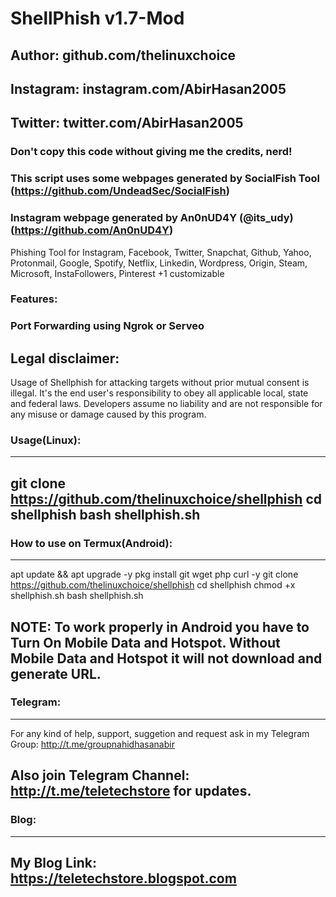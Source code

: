 # ShellPhish v1.7-Mod
## Author: github.com/thelinuxchoice
## Instagram: instagram.com/AbirHasan2005
## Twitter: twitter.com/AbirHasan2005
### Don't copy this code without giving me the credits, nerd! 
### This script uses some webpages generated by SocialFish Tool (https://github.com/UndeadSec/SocialFish)
### Instagram webpage generated by An0nUD4Y (@its_udy) (https://github.com/An0nUD4Y)

Phishing Tool for Instagram, Facebook, Twitter, Snapchat, Github, Yahoo, Protonmail, Google, Spotify, Netflix, Linkedin, Wordpress, Origin, Steam, Microsoft, InstaFollowers, Pinterest +1 customizable

### Features:
### Port Forwarding using Ngrok or Serveo

## Legal disclaimer:

Usage of Shellphish for attacking targets without prior mutual consent is illegal. It's the end user's responsibility to obey all applicable local, state and federal laws. Developers assume no liability and are not responsible for any misuse or damage caused by this program.



### Usage(Linux):
---
git clone https://github.com/thelinuxchoice/shellphish
cd shellphish
bash shellphish.sh
---

### How to use on Termux(Android):
---
apt update && apt upgrade -y
pkg install git wget php curl -y
git clone https://github.com/thelinuxchoice/shellphish
cd shellphish
chmod +x shellphish.sh
bash shellphish.sh

NOTE: To work properly in Android you have to Turn On Mobile Data and Hotspot. Without Mobile Data and Hotspot it will not download and generate URL.
---

### Telegram:
---
For any kind of help, support, suggetion and request ask in my
Telegram Group: http://t.me/groupnahidhasanabir

Also join
Telegram Channel: http://t.me/teletechstore
for updates.
---

### Blog:
---
My Blog Link: https://teletechstore.blogspot.com
---

